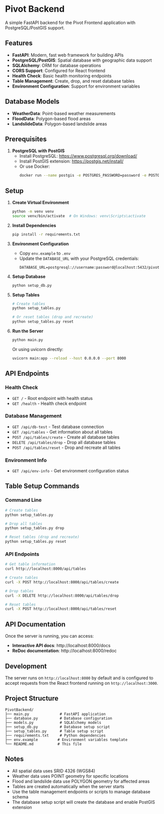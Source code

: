 # Pivot Backend

A simple FastAPI backend for the Pivot Frontend application with PostgreSQL/PostGIS support.

## Features

- **FastAPI**: Modern, fast web framework for building APIs
- **PostgreSQL/PostGIS**: Spatial database with geographic data support
- **SQLAlchemy**: ORM for database operations
- **CORS Support**: Configured for React frontend
- **Health Check**: Basic health monitoring endpoints
- **Table Management**: Create, drop, and reset database tables
- **Environment Configuration**: Support for environment variables

## Database Models

- **WeatherData**: Point-based weather measurements
- **FloodData**: Polygon-based flood areas
- **LandslideData**: Polygon-based landslide areas

## Prerequisites

1. **PostgreSQL with PostGIS**
   - Install PostgreSQL: https://www.postgresql.org/download/
   - Install PostGIS extension: https://postgis.net/install/
   - Or use Docker:
     ```bash
     docker run --name postgis -e POSTGRES_PASSWORD=password -e POSTGRES_DB=pivot_db -p 5432:5432 -d postgis/postgis:15-3.3
     ```

## Setup

1. **Create Virtual Environment**
   ```bash
   python -m venv venv
   source venv/bin/activate  # On Windows: venv\Scripts\activate
   ```

2. **Install Dependencies**
   ```bash
   pip install -r requirements.txt
   ```

3. **Environment Configuration**
   - Copy `env.example` to `.env`
   - Update the `DATABASE_URL` with your PostgreSQL credentials:
     ```
     DATABASE_URL=postgresql://username:password@localhost:5432/pivot_db
     ```

4. **Setup Database**
   ```bash
   python setup_db.py
   ```

5. **Setup Tables**
   ```bash
   # Create tables
   python setup_tables.py
   
   # Or reset tables (drop and recreate)
   python setup_tables.py reset
   ```

6. **Run the Server**
   ```bash
   python main.py
   ```
   
   Or using uvicorn directly:
   ```bash
   uvicorn main:app --reload --host 0.0.0.0 --port 8000
   ```

## API Endpoints

### Health Check
- `GET /` - Root endpoint with health status
- `GET /health` - Health check endpoint

### Database Management
- `GET /api/db-test` - Test database connection
- `GET /api/tables` - Get information about all tables
- `POST /api/tables/create` - Create all database tables
- `DELETE /api/tables/drop` - Drop all database tables
- `POST /api/tables/reset` - Drop and recreate all tables

### Environment Info
- `GET /api/env-info` - Get environment configuration status

## Table Setup Commands

### Command Line
```bash
# Create tables
python setup_tables.py

# Drop all tables
python setup_tables.py drop

# Reset tables (drop and recreate)
python setup_tables.py reset
```

### API Endpoints
```bash
# Get table information
curl http://localhost:8000/api/tables

# Create tables
curl -X POST http://localhost:8000/api/tables/create

# Drop tables
curl -X DELETE http://localhost:8000/api/tables/drop

# Reset tables
curl -X POST http://localhost:8000/api/tables/reset
```

## API Documentation

Once the server is running, you can access:
- **Interactive API docs**: http://localhost:8000/docs
- **ReDoc documentation**: http://localhost:8000/redoc

## Development

The server runs on `http://localhost:8000` by default and is configured to accept requests from the React frontend running on `http://localhost:3000`.

## Project Structure

```
PivotBackend/
├── main.py              # FastAPI application
├── database.py          # Database configuration
├── models.py            # SQLAlchemy models
├── setup_db.py          # Database setup script
├── setup_tables.py      # Table setup script
├── requirements.txt     # Python dependencies
├── env.example         # Environment variables template
└── README.md           # This file
```

## Notes

- All spatial data uses SRID 4326 (WGS84)
- Weather data uses POINT geometry for specific locations
- Flood and landslide data use POLYGON geometry for affected areas
- Tables are created automatically when the server starts
- Use the table management endpoints or scripts to manage database schema
- The database setup script will create the database and enable PostGIS extension
